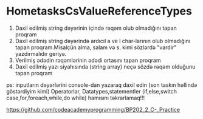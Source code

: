# HometasksCsValueReferenceTypes

1. Daxil edilmiş string dəyərinin içində rəqəm olub olmadığını tapan proqram
2. Daxil edilmiş string  dəyərində  ardıcıl a ve l char-larının olub olmadığını tapan proqram.Misalçün alma, salam və s. kimi sözlərdə "vardir" yazdırmalıdır geriyə.
3. Verilmiş ədədin rəqəmlərinin ədədi ortasını tapan proqram
4. Daxil edilmiş yazı siyahısında (string array) neçə sözdə rəqəm olduğunu tapan proqram

ps: inputların dəyərlərini console-dan yazaraq daxil edin (son taskın həllində göstərdiyim kimi)
Operatorlar, Datatypes,statementler (if,else,switch case,for,foreach,while,do while) hamısını təkrarlamaq!!!

https://github.com/codeacademyprogramming/BP202_2_C-_Practice
